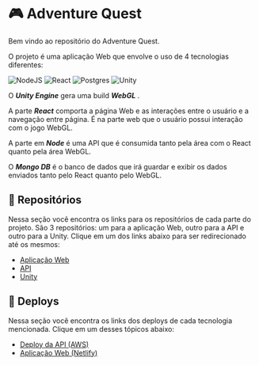 # 🎮 Adventure Quest

Bem vindo ao repositório do Adventure Quest.

O projeto é uma aplicação Web que envolve o uso de 4 tecnologias diferentes:

![NodeJS](https://img.shields.io/badge/node.js-6DA55F?style=for-the-badge&logo=node.js&logoColor=white)
![React](https://img.shields.io/badge/react-%2320232a.svg?style=for-the-badge&logo=react&logoColor=%2361DAFB)
![Postgres](https://img.shields.io/badge/postgres-%23316192.svg?style=for-the-badge&logo=postgresql&logoColor=white)
![Unity](https://img.shields.io/badge/unity-%23000000.svg?style=for-the-badge&logo=unity&logoColor=white)

O _**Unity Engine**_ gera uma build _**WebGL**_ .

A parte _**React**_ comporta a página Web e as interações entre o usuário e a navegação entre página. É na parte web que o usuário possui interação com o jogo WebGL.

A parte em _**Node**_ é uma API que é consumida tanto pela área com o React quanto pela área WebGL.

O _**Mongo DB**_ é o banco de dados que irá guardar e exibir  os dados enviados tanto pelo React quanto pelo WebGL.

##  💾 Repositórios 

Nessa seção você encontra os links para os repositórios de cada parte do projeto. São 3 repositórios:  um para a aplicação Web, outro para a API e outro para a Unity. Clique em um dos links abaixo para ser redirecionado até os mesmos:

- <a href = "https://github.com/DanielaDoliveira/webpart"> Aplicação Web</a>
- <a href = "https://github.com/DanielaDoliveira/api-advq"> API </a>
- <a href = "https://github.com/DanielaDoliveira/unitygame">Unity</a>

## 🚀 Deploys  

Nessa seção você encontra os links dos deploys de cada tecnologia mencionada. Clique em um desses tópicos abaixo:

- <a href = "http://advquestapi-env.eba-qfqfkwgf.sa-east-1.elasticbeanstalk.com/">Deploy da API (AWS)</a>
- <a href = "https://adventurequest.netlify.app"> Aplicação Web (Netlify)</a>


